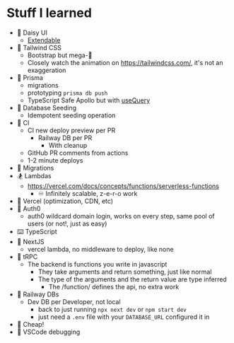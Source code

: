 # Stuff I learned

* 🌼 Daisy UI
  * [Extendable](https://github.com/frankhereford/katamino/blob/main/tailwind.config.cjs#L5-L10)
* 💨 Tailwind CSS
  * Bootstrap but mega-🍄
  * Closely watch the animation on https://tailwindcss.com/, it's not an exaggeration
* 🌈 Prisma
  * migrations
  * prototyping `prisma db push`
  * TypeScript Safe Apollo but with [useQuery](https://tanstack.com/query/v4/docs/reference/useQuery)
* 🌱 Database Seeding
  * Idempotent seeding operation
* 🚀 CI
  * CI new deploy preview per PR
    * Railway DB per PR
      * With cleanup
  * GitHub PR comments from actions
  * 1-2 minute deploys
* 🧩 Migrations
* 🏂 Lambdas
  * https://vercel.com/docs/concepts/functions/serverless-functions
    * ♾️ Infinitely scalable, z-e-r-o work
* 🤖 Vercel (optimization, CDN, etc)
* 🔑 Auth0
  * auth0 wildcard domain login, works on every step, same pool of users (or not!, just as easy)
* ⌨️ TypeScript
* 🔺 NextJS
  * vercel lambda, no middleware to deploy, like none
* 🔭 tRPC
  * The backend is functions you write in javascript
    * They take arguments and return something, just like normal
    * The type of the arguments and the return value are type inferred
      * The /function/ defines the api, no extra work
* 🚄 Railway DBs
  * Dev DB per Developer, not local
    * back to just running `npx next dev` or `npm start dev`
    * just need a `.env` file with your `DATABASE_URL` configured it in
* 🤑 Cheap!  
* 🐛 VSCode debugging